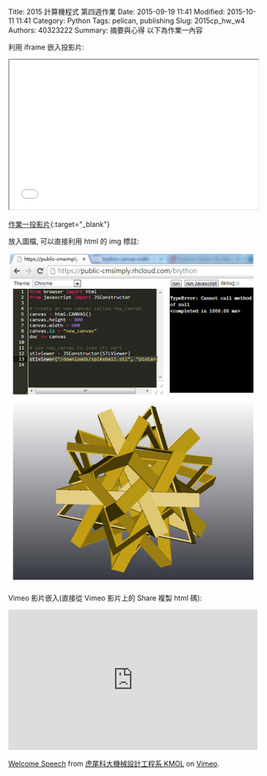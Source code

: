 Title: 2015 計算機程式 第四週作業
Date: 2015-09-19 11:41
Modified: 2015-10-11 11:41
Category: Python
Tags: pelican, publishing
Slug: 2015cp_hw_w4
Authors: 40323222
Summary: 摘要與心得
以下為作業一內容

利用 iframe 嵌入投影片:

<iframe src="simplest2.html" width="500" height="300"></iframe>

[作業一投影片](simplest2.html){:target="_blank"}

放入圖檔, 可以直接利用 html 的 img 標註:

<img src="images/3d_parts_viewer.png" width="500" alt="3D 零件檢視"></img>

Vimeo 影片嵌入(直接從 Vimeo 影片上的 Share 複製 html 碼):

<iframe src="https://player.vimeo.com/video/137724068" width="500" height="281" frameborder="0" webkitallowfullscreen mozallowfullscreen allowfullscreen></iframe> <p><a href="https://vimeo.com/137724068">Welcome Speech</a> from <a href="https://vimeo.com/user24079973">虎尾科大機械設計工程系 KMOL</a> on <a href="https://vimeo.com">Vimeo</a>.</p>
